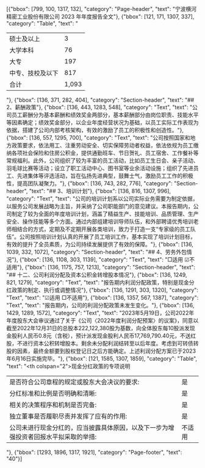 [{"bbox": [799, 100, 1317, 132], "category": "Page-header", "text": "宁波横河精密工业股份有限公司 2023 年年度报告全文"}, {"bbox": [121, 171, 1307, 337], "category": "Table", "text": "<table><tr><td>硕士及以上</td><td>3</td></tr><tr><td>大学本科</td><td>76</td></tr><tr><td>大专</td><td>197</td></tr><tr><td>中专、技校及以下</td><td>817</td></tr><tr><td>合计</td><td>1,093</td></tr></table>"}, {"bbox": [136, 371, 282, 404], "category": "Section-header", "text": "## 2、薪酬政策"}, {"bbox": [136, 443, 1283, 548], "category": "Text", "text": "公司员工薪酬分为基本薪酬和绩效奖金两部分，基本薪酬部分由岗位职责、技能水平等因素确定；绩效奖金部分，以企业年度经营状况为基础，以员工实际工作表现为依据，搭建了公司内部考核架构，有效的激励了员工的积极性和创造性。"}, {"bbox": [136, 557, 1295, 700], "category": "Text", "text": "公司按照国家和地方政策要求，依法用工、注重劳动安全、切实保障劳动者权益，依法依规为员工缴纳各项社会保险和住房公积金，提供通勤班车、节日贺礼、员工宿舍、工作餐补等常规福利。此外，公司组织了较为丰富的员工活动，比如员工生日会、亲子活动、羽毛球比赛等活动；设立了职工活动中心、图书室等业余活动设施；组织了先进员工、先进集体等评选活动，旨在弘扬先进典型，鼓舞士气，激励员工工作的积极性，提高团队凝聚力。"}, {"bbox": [136, 743, 282, 776], "category": "Section-header", "text": "## 3、培训计划"}, {"bbox": [136, 816, 1307, 996], "category": "Text", "text": "公司的培训计划系以公司实际业务需要为制定依据，以服务公司发展战略为主旨，并采纳了公司职能部门的意见建议。本报告期内，公司制定了较为全面的年度培训计划，涵盖了精益生产、技能培训、品质管理、生产安全、操作技能等多个方面。通过内部组建培训导师队伍，和外部聘请优秀培训老师相结合的方式，定期及不定期开展各类培训，致力于打造一支“专家级的员工队伍”。公司按照培训计划认真的开展了员工培训工作，基本实现了培训计划目标，有效的提升了全员素质，为公司持续发展提供了有效的保障。"}, {"bbox": [136, 1039, 332, 1072], "category": "Section-header", "text": "## 4、劳务外包情况"}, {"bbox": [136, 1108, 303, 1139], "category": "Text", "text": "□适用 ☑不适用"}, {"bbox": [136, 1175, 757, 1213], "category": "Section-header", "text": "## 十二、公司利润分配及资本公积金转增股本情况"}, {"bbox": [136, 1249, 821, 1279], "category": "Text", "text": "报告期内利润分配政策，特别是现金分红政策的制定、执行或调整情况"}, {"bbox": [136, 1291, 303, 1320], "category": "Text", "text": "☑适用 □不适用"}, {"bbox": [136, 1357, 567, 1387], "category": "Text", "text": "报告期内，公司的利润分配政策未发生变化。"}, {"bbox": [136, 1429, 1289, 1572], "category": "Text", "text": "2023年5月19日，公司2022年年度股东大会审议通过了关于《公司〈2022年度利润分配预案〉的议案》，同意以截至2022年12月31日的总股本222,122,380股为基数，向全体股东每10股派发现金股利人民币0.8元（含税），预计派发现金股利人民币17,769,790.40元，不送红股，不进行资本公积转增股本。剩余未分配利润结转至以后年度。考虑到可转债转股的因素，最终金额要到股权登记日之后方能确定。上述利润分配方案已于2023年6月16日实施完毕。"}, {"bbox": [121, 1585, 1307, 1859], "category": "Table", "text": "<table><thead><tr><th colspan=\"2\">现金分红政策的专项说明</th></tr></thead><tbody><tr><td>是否符合公司章程的规定或股东大会决议的要求:</td><td>是</td></tr><tr><td>分红标准和比例是否明确和清晰:</td><td>是</td></tr><tr><td>相关的决策程序和机制是否完备:</td><td>是</td></tr><tr><td>独立董事是否履职尽责并发挥了应有的作用:</td><td>是</td></tr><tr><td>公司未进行现金分红的，应当披露具体原因，以及下一步为增强投资者回报水平拟采取的举措:</td><td>不适用</td></tr></tbody></table>"}, {"bbox": [1293, 1896, 1317, 1921], "category": "Page-footer", "text": "40"}]